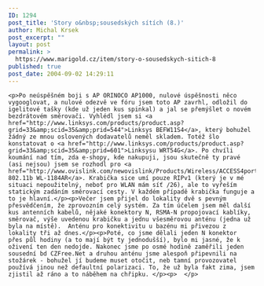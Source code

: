 ```yaml
---
ID: 1294
post_title: 'Story o&nbsp;sousedských sítích (8.)'
author: Michal Krsek
post_excerpt: ""
layout: post
permalink: >
  https://www.marigold.cz/item/story-o-sousedskych-sitich-8
published: true
post_date: 2004-09-02 14:29:11
---
```

	<p>Po neúspěšném boji s AP ORINOCO AP1000, nulové úspěšnosti něco vygooglovat, a nulové odezvě ve fóru jsem toto AP zavrhl, odložil do igelitové tašky (kde už jeden kus spinkal) a jal se přemýšlet o novém bezdrátovém směrovači. Vyhlédl jsem si <a href="http://www.linksys.com/products/product.asp?grid=33&amp;scid=35&amp;prid=544">Linksys BEFW11S4</a>, který bohužel žádný ze mnou oslovených dodavatelů neměl skladem. Totéž šlo konstatovat o <a href="http://www.linksys.com/products/product.asp?grid=33&amp;scid=35&amp;prid=601">Linksysu WRT54G</a>. Po chvíli koumání nad tím, zda e-shopy, kde nakupuji, jsou skutečně ty pravé (asi nejsou) jsem se rozhodl pro <a href="http://www.ovislink.com/newovislink/Products/Wireless/ACCESS4port/WR400.asp">OvisLink 802.11b WL-1184AR</a>. Krabička sice umí pouze RIPv1 (který je v mé situaci nepoužitelný, neboť pro WLAN mám síť /26), ale to vyřeším statickým zadáním směrovací cesty. V každém případě krabička funguje a to je hlavní.</p><p>Večer jsem přijel do lokality dvě s pevným přesvědčením, že zprovozním celý systém. Za tím účelem jsem měl další kus antenních kabelů, nějaké konektory N, RSMA-N propojovací kablíky, směrovač, výše uvedenou krabičku a jednu všesměrovou anténu (jedna už byla na místě).  Anténu pro konektivitu u bazénu mi přivezou z lokality tři až dnes.</p><p>Poté, co jsme dělali jeden N konektor přes půl hodiny (a to mají být ty jednodušší), bylo mi jasné, že k oživení ten den nedojde. Nakonec jsme po osmé hodině zaměřili jeden sousední bd CZFree.Net a druhou anténu jsme alespoň připevnili na stožárek - bohužel jí budeme muset otočit, neb tamní provozovatel používá jinou než defaultní polarizaci. To, že už byla fakt zima, jsem zjistil až ráno a to náběhem na chřipku. </p><p>  </p>